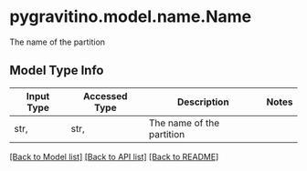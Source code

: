 # pygravitino.model.name.Name

The name of the partition

## Model Type Info
Input Type | Accessed Type | Description | Notes
------------ | ------------- | ------------- | -------------
str,  | str,  | The name of the partition | 

[[Back to Model list]](../../README.md#documentation-for-models) [[Back to API list]](../../README.md#documentation-for-api-endpoints) [[Back to README]](../../README.md)

